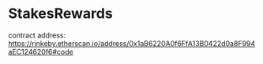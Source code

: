# StakesRewards


contract address: https://rinkeby.etherscan.io/address/0x1aB6220A0f6FfA13B0422d0a8F994aEC124620f6#code
